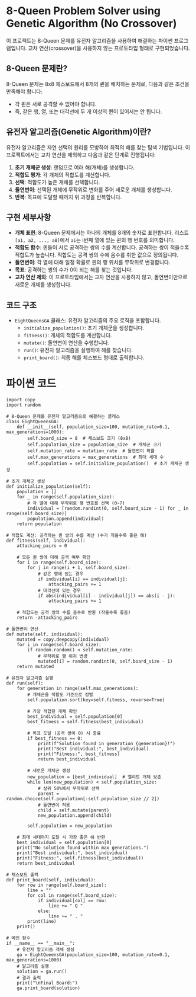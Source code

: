 # 8-Queen Problem Solver using Genetic Algorithm (No Crossover)

이 프로젝트는 8-Queen 문제를 유전자 알고리즘을 사용하여 해결하는 파이썬 프로그램입니다. 교차 연산(crossover)을 사용하지 않는 프로토타입 형태로 구현되었습니다.

## 8-Queen 문제란?
8-Queen 문제는 8x8 체스보드에서 8개의 퀸을 배치하는 문제로, 다음과 같은 조건을 만족해야 합니다:
- 각 퀸은 서로 공격할 수 없어야 합니다.
- 즉, 같은 행, 열, 또는 대각선에 두 개 이상의 퀸이 있어서는 안 됩니다.

## 유전자 알고리즘(Genetic Algorithm)이란?
유전자 알고리즘은 자연 선택의 원리를 모방하여 최적의 해를 찾는 탐색 기법입니다. 이 프로젝트에서는 교차 연산을 제외하고 다음과 같은 단계로 진행됩니다:
1. **초기 개체군 생성**: 랜덤으로 여러 해(개체)를 생성합니다.
2. **적합도 평가**: 각 개체의 적합도를 계산합니다.
3. **선택**: 적합도가 높은 개체를 선택합니다.
4. **돌연변이**: 선택된 개체에 무작위로 변화를 주어 새로운 개체를 생성합니다.
5. **반복**: 목표에 도달할 때까지 위 과정을 반복합니다.

## 구현 세부사항
- **개체 표현**: 8-Queen 문제에서는 하나의 개체를 8개의 숫자로 표현합니다. 리스트 `[a1, a2, ..., a8]`에서 `ai`는 i번째 열에 있는 퀸의 행 번호를 의미합니다.
- **적합도 함수**: 퀸들이 서로 공격하는 쌍의 수를 계산합니다. 공격하는 쌍이 적을수록 적합도가 높습니다. 적합도는 공격 쌍의 수에 음수를 취한 값으로 정의됩니다.
- **돌연변이**: 각 열에 대해 일정 확률로 퀸의 행 위치를 무작위로 변경합니다.
- **목표**: 공격하는 쌍의 수가 0이 되는 해를 찾는 것입니다.
- **교차 연산 제외**: 이 프로토타입에서는 교차 연산을 사용하지 않고, 돌연변이만으로 새로운 개체를 생성합니다.

## 코드 구조
- `EightQueensGA` 클래스: 유전자 알고리즘의 주요 로직을 포함합니다.
  - `initialize_population()`: 초기 개체군을 생성합니다.
  - `fitness()`: 개체의 적합도를 계산합니다.
  - `mutate()`: 돌연변이 연산을 수행합니다.
  - `run()`: 유전자 알고리즘을 실행하여 해를 찾습니다.
  - `print_board()`: 최종 해를 체스보드 형태로 출력합니다.

# 파이썬 코드 

    import copy
    import random

    # 8-Queen 문제를 유전자 알고리즘으로 해결하는 클래스
    class EightQueensGA:
        def __init__(self, population_size=100, mutation_rate=0.1, max_generations=1000):
            self.board_size = 8  # 체스보드 크기 (8x8)
            self.population_size = population_size  # 개체군 크기
            self.mutation_rate = mutation_rate  # 돌연변이 확률
            self.max_generations = max_generations  # 최대 세대 수
            self.population = self.initialize_population()  # 초기 개체군 생성

    # 초기 개체군 생성
    def initialize_population(self):
        population = []
        for _ in range(self.population_size):
            # 각 열에 대해 무작위로 행 번호를 선택 (0~7)
            individual = [random.randint(0, self.board_size - 1) for _ in range(self.board_size)]
            population.append(individual)
        return population

    # 적합도 계산: 공격하는 퀸 쌍의 수를 계산 (수가 적을수록 좋은 해)
    def fitness(self, individual):
        attacking_pairs = 0

        # 모든 퀸 쌍에 대해 공격 여부 확인
        for i in range(self.board_size):
            for j in range(i + 1, self.board_size):
                # 같은 행에 있는 경우
                if individual[i] == individual[j]:
                    attacking_pairs += 1
                # 대각선에 있는 경우
                if abs(individual[i] - individual[j]) == abs(i - j):
                    attacking_pairs += 1

        # 적합도는 공격 쌍의 수를 음수로 반환 (작을수록 좋음)
        return -attacking_pairs

    # 돌연변이 연산
    def mutate(self, individual):
        mutated = copy.deepcopy(individual)
        for i in range(self.board_size):
            if random.random() < self.mutation_rate:
                # 무작위로 행 위치 변경
                mutated[i] = random.randint(0, self.board_size - 1)
        return mutated

    # 유전자 알고리즘 실행
    def run(self):
        for generation in range(self.max_generations):
            # 개체군을 적합도 기준으로 정렬
            self.population.sort(key=self.fitness, reverse=True)

            # 가장 적합한 개체 확인
            best_individual = self.population[0]
            best_fitness = self.fitness(best_individual)

            # 목표 도달 (공격 쌍이 0) 시 종료
            if best_fitness == 0:
                print(f"Solution found in generation {generation}!")
                print("Best individual:", best_individual)
                print("Fitness:", best_fitness)
                return best_individual

            # 새로운 개체군 생성
            new_population = [best_individual]  # 엘리트 개체 보존
            while len(new_population) < self.population_size:
                # 상위 50%에서 무작위로 선택
                parent = random.choice(self.population[:self.population_size // 2])
                # 돌연변이 적용
                child = self.mutate(parent)
                new_population.append(child)

            self.population = new_population

        # 최대 세대까지 도달 시 가장 좋은 해 반환
        best_individual = self.population[0]
        print("No solution found within max generations.")
        print("Best individual:", best_individual)
        print("Fitness:", self.fitness(best_individual))
        return best_individual

    # 체스보드 출력
    def print_board(self, individual):
        for row in range(self.board_size):
            line = ""
            for col in range(self.board_size):
                if individual[col] == row:
                    line += " Q "
                else:
                    line += " . "
            print(line)
        print()
    
    # 메인 함수
    if __name__ == "__main__":
        # 유전자 알고리즘 객체 생성
        ga = EightQueensGA(population_size=100, mutation_rate=0.1, max_generations=1000)
        # 알고리즘 실행
        solution = ga.run()
        # 결과 출력
        print("\nFinal Board:")
        ga.print_board(solution)
